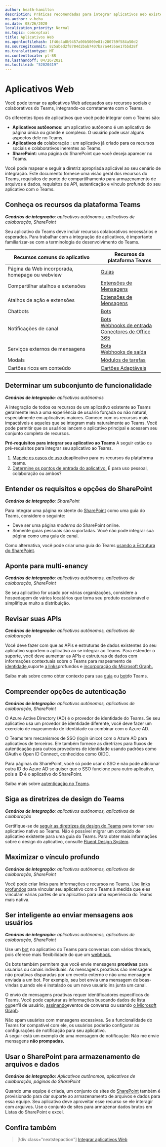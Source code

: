 ```yaml
---
author: heath-hamilton
description: Práticas recomendadas para integrar aplicativos Web existentes com o Microsoft Teams
ms.author: v-heha
ms.date: 08/26/2020
localization_priority: Normal
ms.topic: conceptual
title: Aplicativos Web
ms.openlocfilehash: 1f46c4a8b9457a00b5000e81c280759f584a50d2
ms.sourcegitcommit: 825abed2f8784d2bab7407ba7a4455ae17bbd28f
ms.translationtype: MT
ms.contentlocale: pt-BR
ms.lasthandoff: 04/26/2021
ms.locfileid: "52020419"
---
```

# <a name="web-apps"></a>Aplicativos Web 

Você pode tornar os aplicativos Web adequados aos recursos sociais e colaborativos do Teams, integrando-os corretamente com o Teams.
  
Os diferentes tipos de aplicativos que você pode integrar com o Teams são:
* **Aplicativos autônomos**: um aplicativo autônomo é um aplicativo de página única ou grande e complexo. O usuário pode usar alguns aspectos dele no Teams.
* **Aplicativos de** colaboração : um aplicativo já criado para os recursos sociais e colaborativos inerentes ao Teams.
* **SharePoint**: uma página do SharePoint que você deseja aparecer no Teams.

Você pode mapear e seguir a diretriz apropriada aplicável ao seu cenário de integração.
Este documento fornece uma visão geral dos recursos do Teams, requisitos de ponto de compartilhamento para armazenamento de arquivos e dados, requisitos de API, autenticação e vínculo profundo do seu aplicativo com o Teams.
 
## <a name="get-to-know-teams-platform-capabilities"></a>Conheça os recursos da plataforma Teams

***Cenários de integração**: aplicativos autônomos, aplicativos de colaboração, SharePoint*

Seu aplicativo do Teams deve incluir recursos colaborativos necessários e esperados. Para trabalhar com a integração de aplicativos, é importante familiarizar-se com a terminologia de desenvolvimento do Teams.

|Recursos comuns do aplicativo   |Recursos da plataforma Teams   |
|----------|-----------|
|Página da Web incorporada, homepage ou webview  |[Guias](../tabs/what-are-tabs.md)  |
|Compartilhar atalhos e extensões  |[Extensões de Mensagens](../messaging-extensions/what-are-messaging-extensions.md)  |
|Atalhos de ação e extensões  |[Extensões de Mensagens](../messaging-extensions/what-are-messaging-extensions.md)  |
|Chatbots  |[Bots](../bots/what-are-bots.md) |
|Notificações de canal  |[Bots](../bots/what-are-bots.md)<br/>[Webhooks de entrada](../webhooks-and-connectors/what-are-webhooks-and-connectors.md)<br/>[Conectores de Office 365](../webhooks-and-connectors/what-are-webhooks-and-connectors.md)  |
|Serviços externos de mensagens  |[Bots](../bots/what-are-bots.md)<br/>[Webhooks de saída](../webhooks-and-connectors/what-are-webhooks-and-connectors.md)  |
|Modals  |[Módulos de tarefas](../task-modules-and-cards/what-are-task-modules.md)  |
|Cartões ricos em conteúdo  |[Cartões Adaptáveis](../task-modules-and-cards/what-are-cards.md)  |

## <a name="determine-a-subset-of-functionality"></a>Determinar um subconjunto de funcionalidade

***Cenários de integração**: aplicativos autônomos*

A integração de todos os recursos de um aplicativo existente ao Teams geralmente leva a uma experiência de usuário forçada ou não natural, especialmente em aplicativos maiores. Comece com os recursos mais impactáveis e aqueles que se integram mais naturalmente ao Teams. Você pode permitir que os usuários lancem o aplicativo principal e acessem seu conjunto completo de recursos.

**Pré-requisitos para integrar seu aplicativo ao Teams** A seguir estão os pré-requisitos para integrar seu aplicativo ao Teams. 

1. [Mapeie os casos de uso do](../concepts/design/map-use-cases.md)aplicativo para os recursos da plataforma teams.
1. [Determine os pontos de entrada do aplicativo.](../concepts/extensibility-points.md) É para uso pessoal, colaboração ou ambos?

## <a name="understand-sharepoint-requirements-and-options"></a>Entender os requisitos e opções do SharePoint

***Cenários de integração**: SharePoint*

Para integrar uma página existente do [SharePoint](https://docs.microsoft.com/MicrosoftTeams/teams-standalone-static-tabs-using-spo-sites) como uma guia do Teams, considere o seguinte:

* Deve ser uma página *moderna do* SharePoint online.
* Somente guias pessoais são suportadas. Você não pode integrar sua página como uma guia de canal.

Como alternativa, você pode criar uma guia do Teams [usando a Estrutura do SharePoint](https://docs.microsoft.com/sharepoint/dev/spfx/integrate-with-teams-introduction).

## <a name="aim-towards-multi-tenancy"></a>Aponte para multi-enancy

***Cenários de integração**: aplicativos autônomos, aplicativos de colaboração, SharePoint*

Se seu aplicativo for usado por várias organizações, considere a hospedagem de vários locatários que torna seu produto escalonável e simplifique muito a distribuição.

## <a name="review-your-apis"></a>Revisar suas APIs

***Cenários de integração**: aplicativos autônomos, aplicativos de colaboração*

Você deve fazer com que as APIs e estruturas de dados existentes do seu aplicativo suportem o aplicativo ao se integrar ao Teams. Para estender o suporte, você deve aumentar as APIs e estruturas de dados com informações contextuais sobre o Teams para mapeamento de [identidade,](../concepts/authentication/configure-identity-provider.md)suporte [a links](../concepts/build-and-test/deep-links.md)profundos e [incorporação do Microsoft Graph.](https://docs.microsoft.com/graph/teams-concept-overview)

Saiba mais sobre como obter contexto para sua [guia](../tabs/how-to/access-teams-context.md) ou [bot](../bots/how-to/get-teams-context.md)do Teams.

## <a name="understand-authentication-options"></a>Compreender opções de autenticação

***Cenários de integração**: aplicativos autônomos, aplicativos de colaboração, SharePoint*

O Azure Active Directory (AD) é o provedor de identidade do Teams. Se seu aplicativo usa um provedor de identidade diferente, você deve fazer um exercício de mapeamento de identidade ou combinar com o Azure AD.

O Teams tem mecanismos de SSO (login único) com o Azure AD para aplicativos de terceiros. Ele também fornece as diretrizes para fluxos de autenticação para outros provedores de identidade usando padrões como OAuth e Open ID Connect, conhecidos como OIDC.

Para páginas do SharePoint, você só pode usar o SSO e não pode adicionar outra ID do Azure AD se quiser que o SSO funcione para outro aplicativo, pois a ID é o aplicativo do SharePoint.

Saiba mais sobre [autenticação no Teams](../concepts/authentication/authentication.md).

## <a name="follow-teams-design-guidelines"></a>Siga as diretrizes de design do Teams

***Cenários de integração**: aplicativos autônomos, aplicativos de colaboração*

Certifique-se de [seguir as diretrizes de design do Teams](../concepts/design/understand-use-cases.md) para tornar seu aplicativo nativo ao Teams. Não é possível migrar um conteúdo de aplicativo existente para uma guia do Teams. Para obter mais informações sobre o design do aplicativo, consulte [Fluent Design System](https://fluentsite.z22.web.core.windows.net/).

## <a name="maximize-deep-linking"></a>Maximizar o vínculo profundo

***Cenários de integração**: aplicativos autônomos, aplicativos de colaboração, SharePoint*

Você pode criar links para informações e recursos no Teams. Use [links profundos](../concepts/build-and-test/deep-links.md) para vincular seu aplicativo com o Teams à medida que eles vinculam várias partes de um aplicativo para uma experiência do Teams mais nativa.

## <a name="be-smart-when-messaging-users"></a>Ser inteligente ao enviar mensagens aos usuários

***Cenários de integração**: aplicativos autônomos, aplicativos de colaboração, SharePoint*

Use um [bot](../bots/what-are-bots.md) no aplicativo do Teams para conversas com vários threads, pois oferece mais flexibilidade do que um [webhook.](../webhooks-and-connectors/what-are-webhooks-and-connectors.md)

Os bots também permitem que você envie mensagens **proativas** para usuários ou canais individuais. As mensagens proativas são mensagens não proativas disparadas por um evento externo e não uma mensagem enviada a um bot. Por exemplo, seu bot envia uma mensagem de boas-vindas quando ele é instalado ou um novo usuário ins junta um canal. 

O envio de mensagens proativas requer identificadores específicos do Teams. Você pode capturar as informações buscando dados de lista [ou](../bots/how-to/get-teams-context.md#fetch-the-roster-or-user-profile)perfil de usuário, [assinando](../bots/how-to/conversations/subscribe-to-conversation-events.md)eventos de conversa ou usando [o Microsoft Graph](https://docs.microsoft.com/graph/teams-proactive-messaging).

Não spam usuários com mensagens excessivas. Se a funcionalidade do Teams for compatível com ele, os usuários poderão configurar as configurações de notificação para seu aplicativo.   
A seguir está um exemplo de uma mensagem de notificação: Não me envie mensagens **não prompadas.**

## <a name="use-sharepoint-for-file-and-data-storage"></a>Usar o SharePoint para armazenamento de arquivos e dados

***Cenários de integração:** Aplicativos autônomos, aplicativos de colaboração, páginas do SharePoint*

Quando uma equipe é criada, um conjunto de sites do [SharePoint](https://docs.microsoft.com/microsoftteams/sharepoint-onedrive-interact) também é provisionado para dar suporte ao armazenamento de arquivos e dados para essa equipe. Seu aplicativo deve aproveitar esse recurso se ele interagir com arquivos. Use o conjunto de sites para armazenar dados brutos em Listas do SharePoint e excel.

## <a name="see-also"></a>Confira também

> [!div class="nextstepaction"]
> [Integrar aplicativos Web](~/samples/integrate-web-apps-overview.md)
